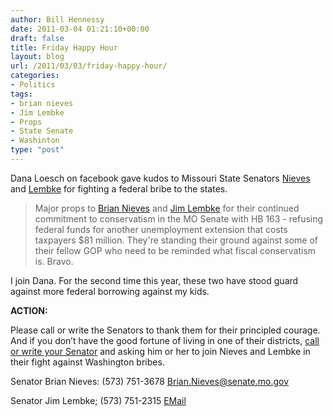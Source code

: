 ```yaml
---
author: Bill Hennessy
date: 2011-03-04 01:21:10+00:00
draft: false
title: Friday Happy Hour
layout: blog
url: /2011/03/03/friday-happy-hour/
categories:
- Politics
tags:
- brian nieves
- Jim Lembke
- Props
- State Senate
- Washinton
type: "post"
---
```


Dana Loesch on facebook gave kudos to Missouri State Senators [Nieves](https://www.facebook.com/profile.php?id=830523218) and [Lembke](https://www.facebook.com/profile.php?id=1789213453) for fighting a federal bribe to the states.

 

>   
> 
> Major props to [Brian Nieves](https://www.facebook.com/profile.php?id=830523218) and [Jim Lembke](https://www.facebook.com/profile.php?id=1789213453) for their continued commitment to conservatism in the MO Senate with HB 163 - refusing federal funds for another unemployment extension that costs taxpayers $81 million. They're standing their ground against some of their fellow GOP who need to be reminded what fiscal conservatism is. Bravo.
> 
> 

 

I join Dana. For the second time this year, these two have stood guard against more federal borrowing against my kids.

 

**ACTION:**

 

Please call or write the Senators to thank them for their principled courage. And if you don’t have the good fortune of living in one of their districts, [call or write your Senator](https://www.senate.mo.gov/llookup/leg_lookup.aspx) and asking him or her to join Nieves and Lembke in their fight against Washington bribes. 

 

Senator Brian Nieves: (573) 751-3678 [Brian.Nieves@senate.mo.gov](mailto:Brian.Nieves@senate.mo.gov)

 

Senator Jim Lembke; (573) 751-2315 [EMail](https://www.senate.mo.gov/webmail/mail_form.aspx)
